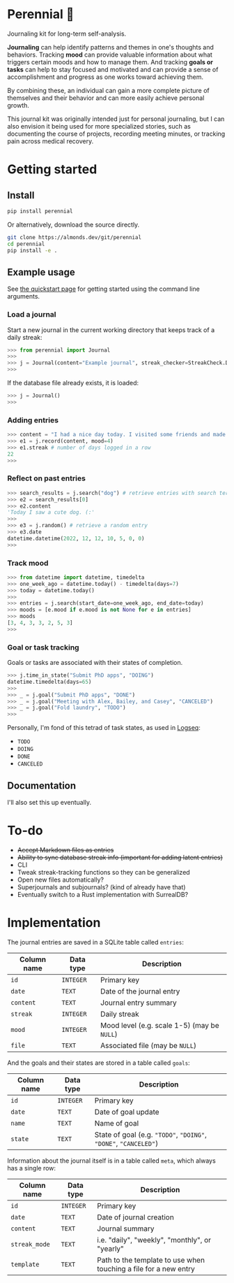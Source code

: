
# Perennial 🌱

Journaling kit for long-term self-analysis.

**Journaling** can help identify patterns and themes in one's thoughts and behaviors. Tracking **mood** can provide valuable information about what triggers certain moods and how to manage them. And tracking **goals or tasks** can help to stay focused and motivated and can provide a sense of accomplishment and progress as one works toward achieving them.

By combining these, an individual can gain a more complete picture of themselves and their behavior and can more easily achieve personal growth.

This journal kit was originally intended just for personal journaling, but I can also envision it being used for more specialized stories, such as documenting the course of projects, recording meeting minutes, or tracking pain across medical recovery.

# Getting started

## Install

```bash
pip install perennial
```

Or alternatively, download the source directly.

```bash
git clone https://almonds.dev/git/perennial
cd perennial
pip install -e .
```

## Example usage

See [the quickstart page](https://web.mit.edu/almonds/www/perennial/quickstart.html) for getting started using the command line arguments.

### Load a journal

Start a new journal in the current working directory that keeps track of a daily streak:

```py
>>> from perennial import Journal
>>> 
>>> j = Journal(content="Example journal", streak_checker=StreakCheck.DAILY)
>>>
```

If the database file already exists, it is loaded:

```py
>>> j = Journal()
>>>
```

### Adding entries

```py
>>> content = "I had a nice day today. I visited some friends and made progress on my journal project."
>>> e1 = j.record(content, mood=4)
>>> e1.streak # number of days logged in a row
22
>>>
```

### Reflect on past entries

```py
>>> search_results = j.search("dog") # retrieve entries with search terms
>>> e2 = search_results[0]
>>> e2.content
'Today I saw a cute dog. (:'
>>> 
>>> e3 = j.random() # retrieve a random entry
>>> e3.date
datetime.datetime(2022, 12, 12, 10, 5, 0, 0)
>>>
```

### Track mood

```py
>>> from datetime import datetime, timedelta
>>> one_week_ago = datetime.today() - timedelta(days=7)
>>> today = datetime.today()
>>> 
>>> entries = j.search(start_date=one_week_ago, end_date=today)
>>> moods = [e.mood if e.mood is not None for e in entries]
>>> moods
[3, 4, 3, 3, 2, 5, 3]
>>> 
```

### Goal or task tracking

Goals or tasks are associated with their states of completion.

```py
>>> j.time_in_state("Submit PhD apps", "DOING")
datetime.timedelta(days=65)
>>> 
>>> _ = j.goal("Submit PhD apps", "DONE")
>>> _ = j.goal("Meeting with Alex, Bailey, and Casey", "CANCELED")
>>> _ = j.goal("Fold laundry", "TODO")
>>>
```

Personally, I'm fond of this tetrad of task states, as used in [Logseq](https://logseq.com/):

* `TODO`
* `DOING`
* `DONE`
* `CANCELED`

## Documentation

I'll also set this up eventually.

# To-do

* ~~Accept Markdown files as entries~~
* ~~Ability to sync database streak info (important for adding latent entries)~~
* CLI
* Tweak streak-tracking functions so they can be generalized
* Open new files automatically?
* Superjournals and subjournals? (kind of already have that)
* Eventually switch to a Rust implementation with SurrealDB?

# Implementation

The journal entries are saved in a SQLite table called `entries`:

| Column name | Data type | Description                           |
|-------------|-----------|---------------------------------------|
| `id`        | `INTEGER` | Primary key                           |
| `date`      | `TEXT`    | Date of the journal entry             |
| `content`   | `TEXT`    | Journal entry summary                 |
| `streak`    | `INTEGER` | Daily streak                          |
| `mood`      | `INTEGER` | Mood level (e.g. scale 1-5) (may be `NULL`) |
| `file`      | `TEXT`    | Associated file (may be `NULL`)       |

And the goals and their states are stored in a table called `goals`:

| Column name | Data type | Description                           |
|-------------|-----------|---------------------------------------|
| `id`        | `INTEGER` | Primary key                           |
| `date`      | `TEXT`    | Date of goal update                   |
| `name`      | `TEXT`    | Name of goal                          |
| `state`     | `TEXT`    | State of goal (e.g. `"TODO"`, `"DOING"`, `"DONE"`, `"CANCELED"`) |

Information about the journal itself is in a table called `meta`, which always has a single row:

| Column name   | Data type | Description                         |
|---------------|-----------|-------------------------------------|
| `id`          | `INTEGER` | Primary key                         |
| `date`        | `TEXT`    | Date of journal creation            |
| `content`     | `TEXT`    | Journal summary                     |
| `streak_mode` | `TEXT`    | i.e. "daily", "weekly", "monthly", or "yearly" |
| `template`    | `TEXT`    | Path to the template to use when touching a file for a new entry |

